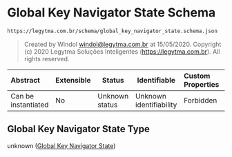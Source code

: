 # Global Key Navigator State Schema

```txt
https://legytma.com.br/schema/global_key_navigator_state.schema.json
```




> Created by Windol [windol@legytma.com.br](mailto:windol@legytma.com.br) at 15/05/2020.
> Copyright (c) 2020 Legytma Soluções Inteligentes (<https://legytma.com.br>). All rights reserved.
>

| Abstract            | Extensible | Status         | Identifiable            | Custom Properties | Additional Properties | Access Restrictions | Defined In                                                                                                        |
| :------------------ | ---------- | -------------- | ----------------------- | :---------------- | --------------------- | ------------------- | ----------------------------------------------------------------------------------------------------------------- |
| Can be instantiated | No         | Unknown status | Unknown identifiability | Forbidden         | Allowed               | none                | [global_key_navigator_state.schema.json](../schema/global_key_navigator_state.schema.json) |

## Global Key Navigator State Type

unknown ([Global Key Navigator State](global_key_navigator_state.md))

